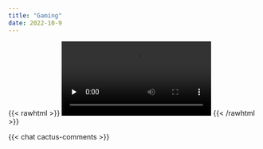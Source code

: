 ```yaml
---
title: "Gaming"
date: 2022-10-9
---
```


{{< rawhtml >}}
  <vds-media>
     <vds-hls
       controls
     >
       <video
         controls
         src="http://5.161.142.120/stream.mpd"
         preload="none"
       ></video>
     </vds-hls>
   </vds-media>
{{< /rawhtml >}}

{{< chat cactus-comments >}}
